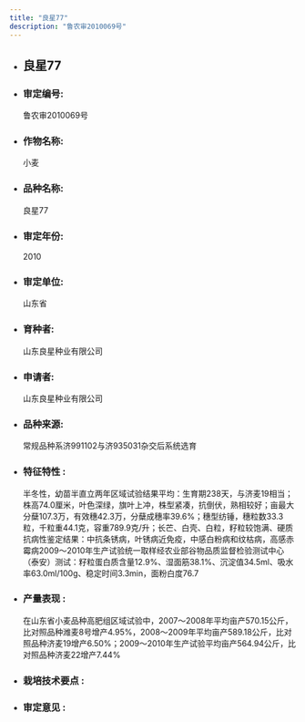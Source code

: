 ```yaml
---
title: "良星77"
description: "鲁农审2010069号"
---
```

* ## 良星77
* ###  审定编号:  
   鲁农审2010069号

*  ### 作物名称:  
   小麦

*   ###  品种名称: 
    良星77

*   ### 审定年份: 
    2010

*   ### 审定单位:  
    山东省

*   ### 育种者:  
    山东良星种业有限公司

*   ### 申请者:  
    山东良星种业有限公司

*   ### 品种来源:  
    常规品种系济991102与济935031杂交后系统选育

*   ### 特征特性 : 
    半冬性，幼苗半直立两年区域试验结果平均：生育期238天，与济麦19相当；株高74.0厘米，叶色深绿，旗叶上冲，株型紧凑，抗倒伏，熟相较好；亩最大分蘖107.3万，有效穗42.3万，分蘖成穗率39.6%；穗型纺锤，穗粒数33.3粒，千粒重44.1克，容重789.9克/升；长芒、白壳、白粒，籽粒较饱满、硬质抗病性鉴定结果：中抗条锈病，叶锈病近免疫，中感白粉病和纹枯病，高感赤霉病2009～2010年生产试验统一取样经农业部谷物品质监督检验测试中心（泰安）测试：籽粒蛋白质含量12.9%、湿面筋38.1%、沉淀值34.5ml、吸水率63.0ml/100g、稳定时间3.3min，面粉白度76.7

*   ### 产量表现 : 
    在山东省小麦品种高肥组区域试验中，2007～2008年平均亩产570.15公斤，比对照品种潍麦8号增产4.95%，2008～2009年平均亩产589.18公斤，比对照品种济麦19增产6.50%；2009～2010年生产试验平均亩产564.94公斤，比对照品种济麦22增产7.44%

*   ### 栽培技术要点 : 
    

*   ### 审定意见 : 
    

